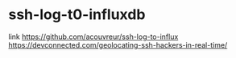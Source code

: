 # ssh-log-t0-influxdb

link
https://github.com/acouvreur/ssh-log-to-influx
https://devconnected.com/geolocating-ssh-hackers-in-real-time/
